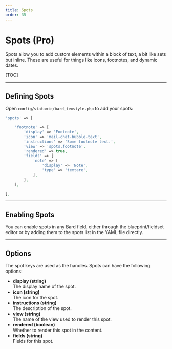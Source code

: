 ```yaml
---
title: Spots
order: 35
---
```


# Spots (Pro)

Spots allow you to add custom elements within a block of text, a bit like sets but inline. These are useful for things like icons, footnotes, and dynamic dates.

[TOC]

---

## Defining Spots

Open `config/statamic/bard_texstyle.php` to add your spots:

```php
'spots' => [

    'footnote' => [
        'display' => 'Footnote',
        'icon' => 'mail-chat-bubble-text',
        'instructions' => 'Some footnote text.',
        'view' => 'spots.footnote',
        'rendered' => true,
        'fields' => [
            'note' => [
                'display' => 'Note',
                'type' => 'textare',
            ],
        ],
    ],

],
```

---

## Enabling Spots

You can enable spots in any Bard field, either through the blueprint/fieldset editor or by adding them to the spots list in the YAML file directly.

---

## Options

The spot keys are used as the handles. Spots can have the following options:

* **display (string)**  
  The display name of the spot.
* **icon (string)**  
  The icon for the spot.
* **instructions (string)**  
  The description of the spot.
* **view (string)**  
  The name of the view used to render this spot.
* **rendered (boolean)**  
  Whether to render this spot in the content.
* **fields (string)**  
  Fields for this spot.
